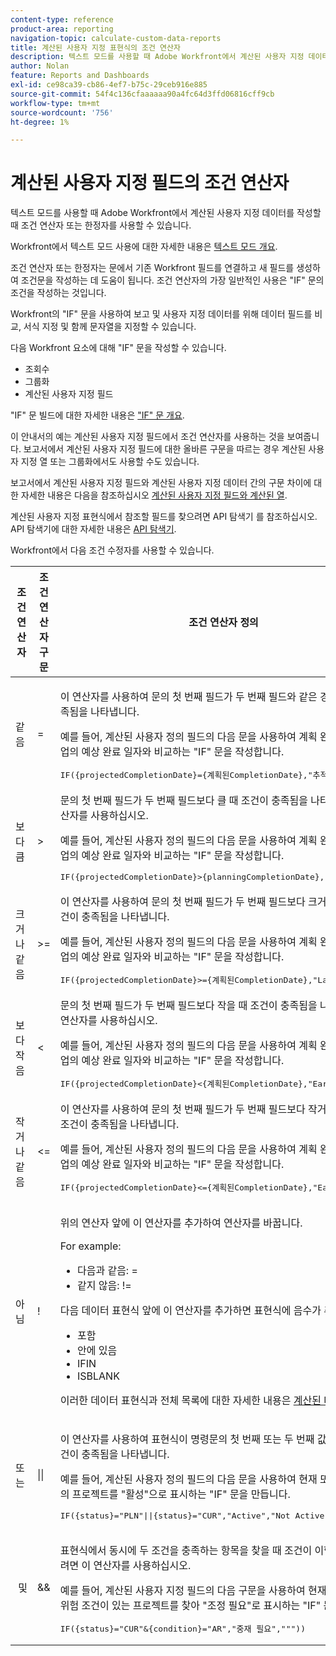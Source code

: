 ```yaml
---
content-type: reference
product-area: reporting
navigation-topic: calculate-custom-data-reports
title: 계산된 사용자 지정 표현식의 조건 연산자
description: 텍스트 모드를 사용할 때 Adobe Workfront에서 계산된 사용자 지정 데이터를 작성할 때 조건 연산자 또는 한정자를 사용할 수 있습니다.
author: Nolan
feature: Reports and Dashboards
exl-id: ce98ca39-cb86-4ef7-b75c-29ceb916e885
source-git-commit: 54f4c136cfaaaaaa90a4fc64d3ffd06816cff9cb
workflow-type: tm+mt
source-wordcount: '756'
ht-degree: 1%

---
```


# 계산된 사용자 지정 필드의 조건 연산자

텍스트 모드를 사용할 때 Adobe Workfront에서 계산된 사용자 지정 데이터를 작성할 때 조건 연산자 또는 한정자를 사용할 수 있습니다.

Workfront에서 텍스트 모드 사용에 대한 자세한 내용은 [텍스트 모드 개요](../../../reports-and-dashboards/reports/text-mode/understand-text-mode.md).

조건 연산자 또는 한정자는 문에서 기존 Workfront 필드를 연결하고 새 필드를 생성하여 조건문을 작성하는 데 도움이 됩니다. 조건 연산자의 가장 일반적인 사용은 &quot;IF&quot; 문의 조건을 작성하는 것입니다.

Workfront의 &quot;IF&quot; 문을 사용하여 보고 및 사용자 지정 데이터를 위해 데이터 필드를 비교, 서식 지정 및 함께 문자열을 지정할 수 있습니다.

다음 Workfront 요소에 대해 &quot;IF&quot; 문을 작성할 수 있습니다.

* 조회수
* 그룹화
* 계산된 사용자 지정 필드

&quot;IF&quot; 문 빌드에 대한 자세한 내용은 [&quot;IF&quot; 문 개요](../../../reports-and-dashboards/reports/calc-cstm-data-reports/if-statements-overview.md).

이 안내서의 예는 계산된 사용자 지정 필드에서 조건 연산자를 사용하는 것을 보여줍니다. 보고서에서 계산된 사용자 지정 필드에 대한 올바른 구문을 따르는 경우 계산된 사용자 지정 열 또는 그룹화에서도 사용할 수도 있습니다.

보고서에서 계산된 사용자 지정 필드와 계산된 사용자 지정 데이터 간의 구문 차이에 대한 자세한 내용은 다음을 참조하십시오 [계산된 사용자 지정 필드와 계산된 열](../../../reports-and-dashboards/reports/calc-cstm-data-reports/calculated-custom-fields-calculated-columns.md).

계산된 사용자 지정 표현식에서 참조할 필드를 찾으려면 API 탐색기 를 참조하십시오. API 탐색기에 대한 자세한 내용은 [API 탐색기](../../../wf-api/general/api-explorer.md).

Workfront에서 다음 조건 수정자를 사용할 수 있습니다.

<table style="table-layout:auto"> 
 <col> 
 <col> 
 <col> 
 <thead> 
  <tr> 
   <th>조건 연산자</th> 
   <th>조건 연산자 구문</th> 
   <th>조건 연산자 정의</th> 
  </tr> 
 </thead> 
 <tbody> 
  <tr> 
   <td>같음</td> 
   <td>= </td> 
   <td> <p>이 연산자를 사용하여 문의 첫 번째 필드가 두 번째 필드와 같은 경우 조건이 충족됨을 나타냅니다.</p> <p>예를 들어, 계산된 사용자 정의 필드의 다음 문을 사용하여 계획 완료 일자를 작업의 예상 완료 일자와 비교하는 "IF" 문을 작성합니다. </p><pre>IF({projectedCompletionDate}={계획된CompletionDate},"추적","추적 해제")</pre> </td> 
  </tr> 
  <tr> 
   <td>보다 큼 </td> 
   <td>&gt; </td> 
   <td>문의 첫 번째 필드가 두 번째 필드보다 클 때 조건이 충족됨을 나타내려면 이 연산자를 사용하십시오. <p>예를 들어, 계산된 사용자 정의 필드의 다음 문을 사용하여 계획 완료 일자를 작업의 예상 완료 일자와 비교하는 "IF" 문을 작성합니다. </p><pre>IF({projectedCompletionDate}&gt;{planningCompletionDate},"Late","")</pre></td> 
  </tr> 
  <tr> 
   <td>크거나 같음 </td> 
   <td>&gt;= </td> 
   <td>이 연산자를 사용하여 문의 첫 번째 필드가 두 번째 필드보다 크거나 같을 때 조건이 충족됨을 나타냅니다. <p>예를 들어, 계산된 사용자 정의 필드의 다음 문을 사용하여 계획 완료 일자를 작업의 예상 완료 일자와 비교하는 "IF" 문을 작성합니다. </p><pre>IF({projectedCompletionDate}&gt;={계획된CompletionDate},"Late","Early")</pre></td> 
  </tr> 
  <tr> 
   <td>보다 작음 </td> 
   <td>&lt; </td> 
   <td>문의 첫 번째 필드가 두 번째 필드보다 작을 때 조건이 충족됨을 나타내려면 이 연산자를 사용하십시오. <p>예를 들어, 계산된 사용자 정의 필드의 다음 문을 사용하여 계획 완료 일자를 작업의 예상 완료 일자와 비교하는 "IF" 문을 작성합니다. </p><pre>IF({projectedCompletionDate}&lt;{계획된CompletionDate},"Early",")</pre></td> 
  </tr> 
  <tr> 
   <td>작거나 같음 </td> 
   <td>&lt;= </td> 
   <td>이 연산자를 사용하여 문의 첫 번째 필드가 두 번째 필드보다 작거나 같은 경우 조건이 충족됨을 나타냅니다. <p>예를 들어, 계산된 사용자 정의 필드의 다음 문을 사용하여 계획 완료 일자를 작업의 예상 완료 일자와 비교하는 "IF" 문을 작성합니다. </p><pre>IF({projectedCompletionDate}&lt;={계획된CompletionDate},"Early","Late")</pre></td> 
  </tr> 
  <tr> 
   <td>아님 </td> 
   <td>! </td> 
   <td> <p>위의 연산자 앞에 이 연산자를 추가하여 연산자를 바꿉니다. </p> <p>For example: </p> 
    <ul> 
     <li>다음과 같음: = </li> 
     <li>같지 않음: != </li> 
    </ul> <p>다음 데이터 표현식 앞에 이 연산자를 추가하면 표현식에 음수가 추가됩니다. </p> 
    <ul> 
     <li>포함 </li> 
     <li>안에 있음 </li> 
     <li>IFIN </li> 
     <li>ISBLANK </li> 
    </ul> <p>이러한 데이터 표현식과 전체 목록에 대한 자세한 내용은 <a href="../../../reports-and-dashboards/reports/calc-cstm-data-reports/calculated-data-expressions.md" class="MCXref xref">계산된 데이터 표현식</a>. </p> </td> 
  </tr> 
  <tr> 
   <td>또는 </td> 
   <td>|| </td> 
   <td> <p>이 연산자를 사용하여 표현식이 명령문의 첫 번째 또는 두 번째 값을 찾을 때 조건이 충족됨을 나타냅니다. </p> <p>예를 들어, 계산된 사용자 정의 필드의 다음 문을 사용하여 현재 또는 계획 상태의 프로젝트를 "활성"으로 표시하는 "IF" 문을 만듭니다. </p><pre>IF({status}="PLN"||{status}="CUR","Active","Not Active")</pre> </td> 
  </tr> 
  <tr> 
   <td> 및 </td> 
   <td>&amp;&amp; </td> 
   <td> <p>표현식에서 동시에 두 조건을 충족하는 항목을 찾을 때 조건이 이행됨을 나타내려면 이 연산자를 사용하십시오. </p> <p>예를 들어, 계산된 사용자 지정 필드의 다음 구문을 사용하여 현재 상태에 있고 위험 조건이 있는 프로젝트를 찾아 "조정 필요"로 표시하는 "IF" 문을 만듭니다. </p><pre>IF({status}="CUR"&amp;{condition}="AR","중재 필요","""))</pre> </td> 
  </tr> 
 </tbody> 
</table>
